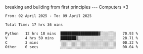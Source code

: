 breaking and building from first principles --- Computers <3

<!--START_SECTION:waka-->

```txt
From: 02 April 2025 - To: 09 April 2025

Total Time: 17 hrs 36 mins

Python   12 hrs 18 mins  █████████████████▓░░░░░░░   70.93 %
V        4 hrs 59 mins   ███████▒░░░░░░░░░░░░░░░░░   28.71 %
C        3 mins          ░░░░░░░░░░░░░░░░░░░░░░░░░   00.32 %
Other    0 secs          ░░░░░░░░░░░░░░░░░░░░░░░░░   00.04 %
```

<!--END_SECTION:waka-->
